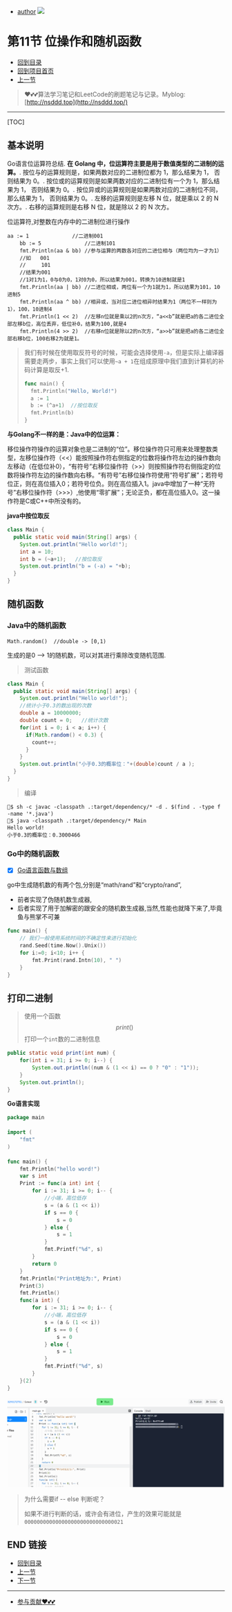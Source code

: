 + [author](https://github.com/3293172751)
<a href="https://github.com/3293172751" target="_blank"><img src="https://img.shields.io/badge/Github-xiongxinwei-inactive?style=social&logo=github"></a></p>

# 第11节 位操作和随机函数

+ [回到目录](../README.md)
+ [回到项目首页](../../README.md)
+ [上一节](10.md)
> ❤️💕💕算法学习笔记和LeetCode的刷题笔记与记录。Myblog:[http://nsddd.top](http://nsddd.top/)
---
[TOC]

## 基本说明

Go语言位运算符总结. **在 Golang 中，位运算符主要是用于数值类型的二进制的运算。**. 按位与的运算规则是，如果两数对应的二进制位都为 1，那么结果为 1， 否则结果为 0。. 按位或的运算规则是如果两数对应的二进制位有一个为 1，那么结果为 1， 否则结果为 0。. 按位异或的运算规则是如果两数对应的二进制位不同，那么结果为 1， 否则结果为 0。. 左移的运算规则是左移 N 位，就是乘以 2 的 N 次方。. 右移的运算规则是右移 N 位，就是除以 2 的 N 次方。

位运算符,对整数在内存中的二进制位进行操作
	

```
aa := 1              //二进制001
	bb := 5              //二进制101
	fmt.Println(aa & bb) //参与运算的两数各对应的二进位相与（两位均为一才为1）
	//如   001
	//     101
	//结果为001
	//1对1为1，0与0为0，1对0为0，所以结果为001，转换为10进制就是1
	fmt.Println(aa | bb) //二进位相或，两位有一个为1就为1，所以结果为101，10进制5
	fmt.Println(aa ^ bb) //相异或，当对应二进位相异时结果为1（两位不一样则为1），100，10进制4
	fmt.Println(1 << 2)  //左移n位就是乘以2的n次方，“a<<b”就是把a的各二进位全部左移b位，高位丢弃，低位补0，结果为100,就是4
	fmt.Println(4 >> 2)  //右移n位就是除以2的n次方，“a>>b”就是把a的各二进位全部右移b位，100右移2为就是1。
```

> 我们有时候在使用取反符号的时候，可能会选择使用`-a`，但是实际上编译器需要走两步，事实上我们可以使用`~a + 1`在组成原理中我们直到计算机的补码计算是取反+1.
>
> ```go
> func main() {
> 	fmt.Println("Hello, World!")
>   a := 1
>   b := (^a+1)  //按位取反
>   fmt.Println(b)
> }
> ```
>
> 

**与Golang不一样的是：Java中的位运算：**

移位操作符操作的运算对象也是二进制的“位”。移位操作符只可用来处理整数类型，左移位操作符（<<）能按照操作符右侧指定的位数将操作符左边的操作数向左移动（在低位补0），“有符号”右移位操作符（>>）则按照操作符右侧指定的位数将操作符左边的操作数向右移。“有符号”右移位操作符使用“符号扩展”；若符号位正，则在高位插入0；若符号位负。则在高位插入1。java中增加了一种“无符号”右移位操作符（>>>）,他使用“零扩展”；无论正负，都在高位插入0。这一操作符是C或C++中所没有的。

**java中按位取反**

```java
class Main {
  public static void main(String[] args) {
    System.out.println("Hello world!");
    int a = 10;
    int b = (~a+1);   //按位取反
    System.out.println("b = (-a) = "+b);
  }
}
```



## 随机函数

### Java中的随机函数

```
Math.random()  //double -> [0,1)
```

生成的是0 –> 1的随机数，可以对其进行乘除改变随机范围.

> 测试函数

```java
class Main {
  public static void main(String[] args) {
    System.out.println("Hello world!");
    //统计小于0.3的数出现的次数
    double a = 10000000;
    double count = 0;   //统计次数
    for(int i = 0; i < a; i++) {
      if(Math.random() < 0.3) {
        count++;
      }
    }
    System.out.println("小于0.3的概率位："+(double)count / a );
  }
}
```

> 编译

```
$ sh -c javac -classpath .:target/dependency/* -d . $(find . -type f -name '*.java')
$ java -classpath .:target/dependency/* Main
Hello world!
小于0.3的概率位：0.3000466
```



### Go中的随机函数

- [x] [Go语言函数与数组](https://github.com/3293172751/Block_Chain/blob/master/markdown/Go%E8%AF%AD%E8%A8%80%E7%9A%84%E5%87%BD%E6%95%B0%E4%B8%8E%E6%95%B0%E7%BB%84.md#unix%E6%97%B6%E9%97%B4%E6%88%B3%E5%92%8Cunixnano%E6%97%B6%E9%97%B4%E6%88%B3)

go中生成随机数的有两个包,分别是“math/rand”和“crypto/rand”,

+ 前者实现了伪随机数生成器,
+ 后者实现了用于加解密的跟安全的随机数生成器,当然,性能也就降下来了,毕竟鱼与熊掌不可兼

```go
func main() {
	// 我们一般使用系统时间的不确定性来进行初始化
	rand.Seed(time.Now().Unix())
	for i:=0; i<10; i++ {
		fmt.Print(rand.Intn(10), " ")
	}
}
```



## 打印二进制

> 使用一个函数$$print()$$打印一个`int`数的二进制信息

```java
public static void print(int num) {
	for(int i = 31; i >= 0; i--) {
        System.out.println((num & (1 << i) == 0 ? "0" : "1"));
    }
    System.out.println();
}
```

**Go语言实现**

```go
package main

import (
	"fmt"
)

func main() {
	fmt.Println("hello word!")
	var s int
	Print := func(a int) int {
		for i := 31; i >= 0; i-- {
			//小端，高位低存
			s = (a & (1 << i))
			if s == 0 {
				s = 0
			} else {
				s = 1
			}
			fmt.Printf("%d", s)
		}
		return 0
	}
	fmt.Println("Print地址为:", Print)
	Print(3)
	fmt.Println()
	func(a int) {
		for i := 31; i >= 0; i-- {
			//小端，高位低存
			s = (a & (1 << i))
			if s == 0 {
				s = 0
			} else {
				s = 1
			}
			fmt.Printf("%d", s)
		}
	}(2)
}
```

![image-20220726173816181](./assets/image-20220726173816181.png)

> 为什么需要if -- else 判断呢？
>
> 如果不进行判断的话，或许会有进位，产生的效果可能就是`00000000000000000000000000000021`



## END 链接

+ [回到目录](../README.md)
+ [上一节](10.md)
+ [下一节](12.md)
---
+ [参与贡献❤️💕💕](https://github.com/3293172751/Block_Chain/blob/master/Git/git-contributor.md)